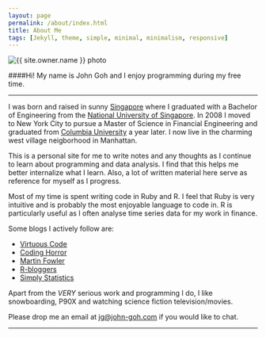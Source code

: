 ```yaml
---
layout: page
permalink: /about/index.html
title: About Me
tags: [Jekyll, theme, simple, minimal, minimalism, responsive]
---
```


<img src="{{ site.url }}/images/{{ site.owner.avatar }}" alt="{{ site.owner.name }} photo" class="author-photo" id="contact-photo">
   
####Hi! My name is John Goh and I enjoy programming during my free time. 

***

I was born and raised in sunny [Singapore](http://en.wikipedia.org/wiki/Singapore) where I graduated with a Bachelor of Engineering from the [National University of Singapore](http://www.nus.edu.sg/). In 2008 I moved to New York City to pursue a Master of Science in Financial Engineering and graduated from [Columbia University](http://www.columbia.edu/) a year later. I now live in the charming west village neigborhood in Manhattan.

This is a personal site for me to write notes and any thoughts as I continue to learn about programming and data analysis. I find that this helps me better internalize what I learn. Also, a lot of written material here serve as reference for myself as I progress. 

Most of my time is spent writing code in Ruby and R. I feel that Ruby is very intuitive and is probably the most enjoyable language to code in. R is particularly useful as I often analyse time series data for my work in finance.

Some blogs I actively follow are:

* [Virtuous Code](http://devblog.avdi.org/)
* [Coding Horror](http://cloud.feedly.com/#subscription%2Ffeed%2Fhttp%3A%2F%2Ffeeds.feedburner.com%2Fcodinghorror%2F)
* [Martin Fowler](http://cloud.feedly.com/#subscription%2Ffeed%2Fhttp%3A%2F%2Fmartinfowler.com%2Ffeed.atom)
* [R-bloggers](http://www.r-bloggers.com/)
* [Simply Statistics](http://cloud.feedly.com/#subscription%2Ffeed%2Fhttp%3A%2F%2Fsimplystatistics.org%2Ffeed%2F)

Apart from the *VERY* serious work and programming I do, I like snowboarding, P90X and watching science fiction television/movies. 

Please drop me an email at jg@john-goh.com if you would like to chat.
   
***